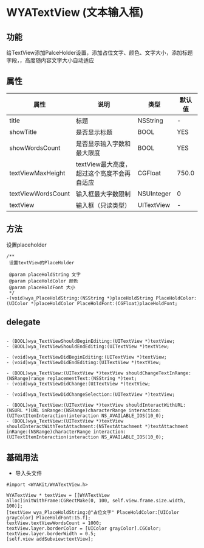# WYATextView (文本输入框)

## 功能

给TextView添加PalceHolder设置，添加占位文字、颜色、文字大小，添加标题字段，，高度随内容文字大小自动适应

## 属性

属性 | 说明 | 类型 | 默认值
---|---|---|---
title| 标题 | NSString |-
showTitle | 是否显示标题 | BOOL | YES
showWordsCount | 是否显示输入字数和最大限度 |BOOL | YES
textViewMaxHeight | textView最大高度，超过这个高度不会再自适应 | CGFloat | 750.0
textViewWordsCount | 输入框最大字数限制 | NSUInteger | 0
textView | 输入框（只读类型）| UITextView | -

## 方法
设置placeholder

```Object-C
/**
 设置textView的PlaceHolder

 @param placeHoldString 文字
 @param placeHoldColor 颜色
 @param placeHoldFont 大小
 */
-(void)wya_PlaceHoldString:(NSString *)placeHoldString PlaceHoldColor:(UIColor *)placeHoldColor PlaceHoldFont:(CGFloat)placeHoldFont;
```

## delegate
```Object-C

- (BOOL)wya_TextViewShouldBeginEditing:(UITextView *)textView;
- (BOOL)wya_TextViewShouldEndEditing:(UITextView *)textView;

- (void)wya_TextViewDidBeginEditing:(UITextView *)textView;
- (void)wya_TextViewDidEndEditing:(UITextView *)textView;

- (BOOL)wya_TextView:(UITextView *)textView shouldChangeTextInRange:(NSRange)range replacementText:(NSString *)text;
- (void)wya_TextViewDidChange:(UITextView *)textView;

- (void)wya_TextViewDidChangeSelection:(UITextView *)textView;

- (BOOL)wya_TextView:(UITextView *)textView shouldInteractWithURL:(NSURL *)URL inRange:(NSRange)characterRange interaction:(UITextItemInteraction)interaction NS_AVAILABLE_IOS(10_0);
- (BOOL)wya_TextView:(UITextView *)textView shouldInteractWithTextAttachment:(NSTextAttachment *)textAttachment inRange:(NSRange)characterRange interaction:(UITextItemInteraction)interaction NS_AVAILABLE_IOS(10_0);
```
## 基础用法
* 导入头文件

```
#import <WYAKit/WYATextView.h>
```

```Object-C
WYATextView * textView = [[WYATextView alloc]initWithFrame:CGRectMake(0, 100, self.view.frame.size.width, 100)];
[textView wya_PlaceHoldString:@"占位文字" PlaceHoldColor:[UIColor grayColor] PlaceHoldFont:15.f];
textView.textViewWordsCount = 1000;
textView.layer.borderColor = [UIColor grayColor].CGColor;
textView.layer.borderWidth = 0.5;
[self.view addSubview:textView];
```


